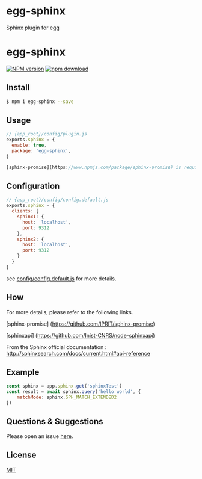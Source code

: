 # egg-sphinx
Sphinx plugin for egg

# egg-sphinx

[![NPM version][npm-image]][npm-url]
[![npm download][download-image]][download-url]

[npm-image]: https://img.shields.io/npm/v/egg-sphinx.svg?style=flat-square
[npm-url]: https://npmjs.org/package/egg-sphinx
[download-image]: https://img.shields.io/npm/dm/egg-sphinx.svg?style=flat-square
[download-url]: https://npmjs.org/package/egg-sphinx

<!--
Description here.
-->

## Install

```bash
$ npm i egg-sphinx --save
```

## Usage

```js
// {app_root}/config/plugin.js
exports.sphinx = {
  enable: true,
  package: 'egg-sphinx',
}

[sphinx-promise](https://www.npmjs.com/package/sphinx-promise) is required.
```
## Configuration

```js
// {app_root}/config/config.default.js
exports.sphinx = {
  clients: {
    sphinx1: {
      host: 'localhost',
      port: 9312
    },
    sphinx2: {
      host: 'localhost',
      port: 9312
    }
  }
}
```

see [config/config.default.js](config/config.default.js) for more details.

## How

For more details, please refer to the following links.

[sphinx-promise] (https://github.com/IPRIT/sphinx-promise)

[sphinxapi] (https://github.com/Inist-CNRS/node-sphinxapi)

From the Sphinx official documentation : http://sphinxsearch.com/docs/current.html#api-reference

## Example

```js
const sphinx = app.sphinx.get('sphinxTest')
const result = await sphinx.query('hello world', {
    matchMode: sphinx.SPH_MATCH_EXTENDED2
})
```

## Questions & Suggestions

Please open an issue [here](https://github.com/KamenRider-Ming/egg-sphinx/issues).

## License

[MIT](LICENSE)
